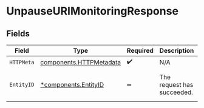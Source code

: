 # UnpauseURIMonitoringResponse


## Fields

| Field                                                              | Type                                                               | Required                                                           | Description                                                        | Example                                                            |
| ------------------------------------------------------------------ | ------------------------------------------------------------------ | ------------------------------------------------------------------ | ------------------------------------------------------------------ | ------------------------------------------------------------------ |
| `HTTPMeta`                                                         | [components.HTTPMetadata](../../models/components/httpmetadata.md) | :heavy_check_mark:                                                 | N/A                                                                |                                                                    |
| `EntityID`                                                         | [*components.EntityID](../../models/components/entityid.md)        | :heavy_minus_sign:                                                 | The request has succeeded.                                         | {<br/>"id": "e-1448474379026206720"<br/>}                          |